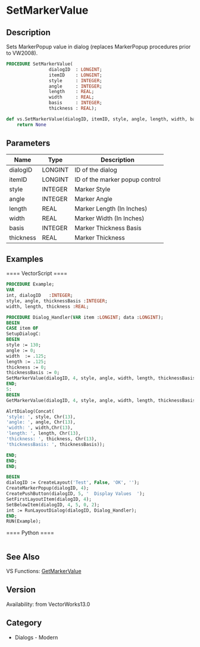 # SetMarkerValue

## Description
Sets MarkerPopup value in dialog (replaces MarkerPopup procedures prior to VW2008).

```pascal
PROCEDURE SetMarkerValue(
				dialogID  : LONGINT;
				itemID    : LONGINT;
				style     : INTEGER;
				angle     : INTEGER;
				length    : REAL;
				width     : REAL;
				basis     : INTEGER;
				thickness : REAL);
```

```python
def vs.SetMarkerValue(dialogID, itemID, style, angle, length, width, basis, thickness):
    return None
```

## Parameters
|Name|Type|Description|
|---|---|---|
|dialogID|LONGINT|ID of the dialog|
|itemID|LONGINT|ID of the marker popup control|
|style|INTEGER|Marker Style|
|angle|INTEGER|Marker Angle|
|length|REAL|Marker Length (In Inches)|
|width|REAL|Marker Width (In Inches)|
|basis|INTEGER|Marker Thickness Basis|
|thickness|REAL|Marker Thickness|

## Examples
==== VectorScript ====
```pascal
PROCEDURE Example;
VAR
int, dialogID   :INTEGER;
style, angle, thicknessBasis :INTEGER;
width, length, thickness :REAL;

PROCEDURE Dialog_Handler(VAR item :LONGINT; data :LONGINT);
BEGIN
CASE item OF
SetupDialogC:
BEGIN
style := 130;
angle := 0;
width  := .125;
length := .125;
thickness := 0;
thicknessBasis := 0;
SetMarkerValue(dialogID, 4, style, angle, width, length, thicknessBasis, thickness);
END;
5: 
BEGIN
GetMarkerValue(dialogID, 4, style, angle, width, length, thicknessBasis, thickness);

AlrtDialog(Concat(
'style: ', style, Chr(13), 
'angle: ', angle, Chr(13), 
'width: ', width,Chr(13),
'length: ', length, Chr(13),
'thickness: ', thickness, Chr(13),
'thicknessBasis: ', thicknessBasis));

END;
END;
END;

BEGIN
dialogID := CreateLayout('Test', False, 'OK', '');
CreateMarkerPopup(dialogID, 4);
CreatePushButton(dialogID, 5, '  Display Values  ');
SetFirstLayoutItem(dialogID, 4);
SetBelowItem(dialogID, 4, 5, 0, 2);
int := RunLayoutDialog(dialogID, Dialog_Handler);
END;
RUN(Example);
```
==== Python ====
```python

```

## See Also
VS Functions:
[GetMarkerValue](GetMarkerValue.md)

## Version
Availability: from VectorWorks13.0

## Category
* Dialogs - Modern

